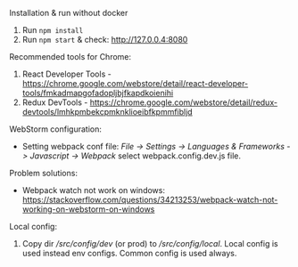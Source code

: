 Installation & run without docker

1. Run `npm install`
2. Run `npm start` & check: http://127.0.0.4:8080

Recommended tools for Chrome:

1. React Developer Tools - https://chrome.google.com/webstore/detail/react-developer-tools/fmkadmapgofadopljbjfkapdkoienihi
2. Redux DevTools - https://chrome.google.com/webstore/detail/redux-devtools/lmhkpmbekcpmknklioeibfkpmmfibljd

WebStorm configuration:

* Setting webpack conf file: *File -> Settings -> Languages & Frameworks -> Javascript -> Webpack* select webpack.config.dev.js file.

Problem solutions:

* Webpack watch not work on windows: https://stackoverflow.com/questions/34213253/webpack-watch-not-working-on-webstorm-on-windows

Local config:

1. Copy dir */src/config/dev* (or prod) to */src/config/local*. Local config is used instead env configs. Common config is used always.